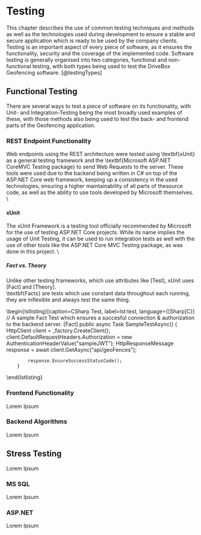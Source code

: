 # Testing
This chapter describes the use of common testing techniques and methods as well as the technologies used during development
to ensure a stable and secure application which is ready to be used by the company clients.\
Testing is an important aspect of every piece of software, as it ensures the functionality, security and the coverage
of the implemented code. Software testing is generally organised into two categories, functional and non-functional testing,
with both types being used to test the DriveBox Geofencing software. [@testingTypes]


## Functional Testing
There are several ways to test a piece of software on its functionality, with Unit- and Integration-Testing being the most
broadly used examples of these, with those methods also being used to test the back- and frontend parts of the Geofencing
application.


### REST Endpoint Functionality
Web endpoints using the REST architecture were tested using \textbf{xUnit} as a general testing framework and the \textbf{Microsoft ASP.NET CoreMVC Testing package} to send Web Requests to the server. 
These tools were used due to the backend being written in C# on top of the ASP.NET Core web framework, keeping up a consistency in the used technologies, ensuring a higher maintainability of all parts of thesource code, 
as well as the ability to use tools developed by Microsoft themselves. \

#### xUnit
The xUnit Framework is a testing tool officially recommended by Microsoft for the use of testing
ASP.NET Core projects. While its name implies the usage of Unit Testing, it can be used to run
integration tests as well with the use of other tools like the ASP.NET Core MVC Testing package, as
was done in this project. \

##### Fact vs. Theory
Unlike other testing frameworks, which use attributes like [Test], xUnit uses [Fact] and [Theory]. \
\textbf{Facts} are tests which use constant data throughout each running, they are inflexible and always test the same thing.

\begin{lstlisting}[caption=CSharp Test, label=lst:test, language={[Sharp]C}]
    // A sample Fact Test which ensures a succesful connection & authorization to the backend server.
        [Fact]
        public async Task SampleTestAsync()
        {
            HttpClient client = _factory.CreateClient();
            client.DefaultRequestHeaders.Authorization = new AuthenticationHeaderValue("sampleJWT");
            HttpResponseMessage response = await client.GetAsync("api/geoFences");

            response.EnsureSuccessStatusCode();
        }
\end{lstlisting}

### Frontend Functionality
Lorem Ipsum


### Backend Algorithms
Lorem Ipsum


## Stress Testing
Lorem Ipsum


### MS SQL
Lorem Ipsum


### ASP.NET
Lorem Ipsum